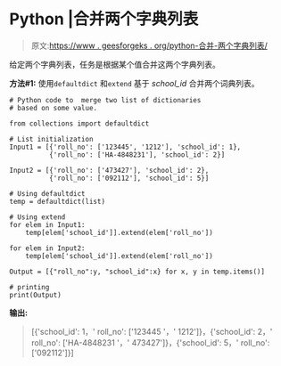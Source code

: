 # Python |合并两个字典列表

> 原文:[https://www . geesforgeks . org/python-合并-两个字典列表/](https://www.geeksforgeeks.org/python-merging-two-list-of-dictionaries/)

给定两个字典列表，任务是根据某个值合并这两个字典列表。

**方法#1:** 使用`defaultdict` 和`extend` 基于 *school_id* 合并两个词典列表。

```
# Python code to  merge two list of dictionaries 
# based on some value.

from collections import defaultdict

# List initialization
Input1 = [{'roll_no': ['123445', '1212'], 'school_id': 1},
          {'roll_no': ['HA-4848231'], 'school_id': 2}]

Input2 = [{'roll_no': ['473427'], 'school_id': 2},
          {'roll_no': ['092112'], 'school_id': 5}]

# Using defaultdict
temp = defaultdict(list) 

# Using extend
for elem in Input1:
    temp[elem['school_id']].extend(elem['roll_no'])

for elem in Input2:
    temp[elem['school_id']].extend(elem['roll_no'])

Output = [{"roll_no":y, "school_id":x} for x, y in temp.items()]

# printing
print(Output)
```

**输出:**

> [{'school_id': 1，' roll_no': ['123445 '，' 1212']}，{'school_id': 2，' roll_no': ['HA-4848231 '，' 473427']}，{'school_id': 5，' roll_no': ['092112']}]